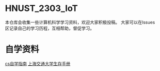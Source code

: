 # HNUST_2303_IoT
本仓库会收集一些计算机科学学习资料，欢迎大家积极投稿。
大家可以在Issues区记录自己的学习历程，互相帮助，督促学习。

# 自学资料
[cs自学指南](https://csdiy.wiki/)
[上海交通大学生存手册](https://survivesjtu.gitbook.io/survivesjtumanual/)
